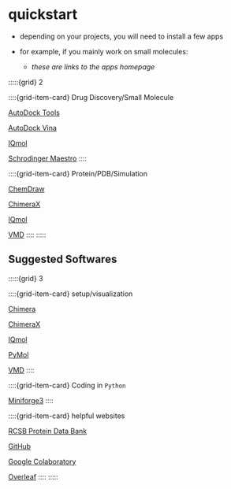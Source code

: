 # quickstart

- depending on your projects, you will need to install a few apps

- for example, if you mainly work on small molecules:
    - _these are links to the apps homepage_


:::::{grid} 2

::::{grid-item-card} Drug Discovery/Small Molecule

[AutoDock Tools](https://ccsb.scripps.edu/mgltools/)

[AutoDock Vina](https://vina.scripps.edu/downloads/)

[IQmol](https://iqmol.org)

[Schrodinger Maestro](https://www.ks.uiuc.edu/Research/vmd/)
::::

::::{grid-item-card} Protein/PDB/Simulation

[ChemDraw](https://connect.revvitysignals.com/sitesubscription/)

[ChimeraX](https://www.cgl.ucsf.edu/chimerax/)

[IQmol](https://iqmol.org)

[VMD](https://www.ks.uiuc.edu/Research/vmd/)
::::
:::::

## Suggested Softwares

:::::{grid} 3

::::{grid-item-card} setup/visualization

[Chimera](https://www.cgl.ucsf.edu/chimera/)

[ChimeraX](https://www.cgl.ucsf.edu/chimerax/)

[IQmol](https://iqmol.org)

[PyMol](https://pymol.org/edu/)

[VMD](https://www.ks.uiuc.edu/Research/vmd/)
::::

::::{grid-item-card} Coding in `Python`

[Miniforge3](https://github.com/conda-forge/miniforge)
::::

::::{grid-item-card} helpful websites

[RCSB Protein Data Bank](https://rcsb.org)

[GitHub](https://github.com)

[Google Colaboratory](https://colab.research.google.com)

[Overleaf](https://overleaf.com)
::::
:::::
